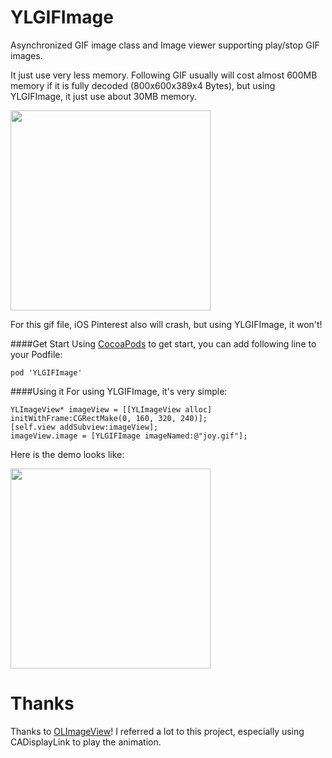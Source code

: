 YLGIFImage
==========

Asynchronized GIF image class and Image viewer supporting play/stop GIF images. 

It just use very less memory. Following GIF usually will cost almost 600MB memory if it is fully decoded (800x600x389x4 Bytes), but using YLGIFImage, it just use about 30MB memory.

<img src="./YLGIFImageDemo/YLGIFImageDemo/joy.gif" align="middle" width="320" />

For this gif file, iOS Pinterest also will crash, but using YLGIFImage, it won't!

####Get Start
Using [CocoaPods](http://cocoapods.org/) to get start, you can add following line to your Podfile:
    
    pod 'YLGIFImage'

####Using it
For using YLGIFImage, it's very simple:

    YLImageView* imageView = [[YLImageView alloc] initWithFrame:CGRectMake(0, 160, 320, 240)];
    [self.view addSubview:imageView];
    imageView.image = [YLGIFImage imageNamed:@"joy.gif"];

Here is the demo looks like:


<img align="middle" src="./screenshot.png" width="320" />

Thanks
==========
Thanks to [OLImageView](https://github.com/ondalabs/OLImageView)! I referred a lot to this project, especially using CADisplayLink to play the animation.
